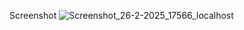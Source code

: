 Screenshot
![Screenshot_26-2-2025_17566_localhost](https://github.com/user-attachments/assets/1cdefdbc-633a-43a8-9fd7-7cdfc213350b)
